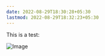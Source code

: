 ```yaml
---
date: 2022-08-29T18:30:28+05:30
lastmod: 2022-08-29T18:32:23+05:30
---
```


This is a test: 

![Image](/img/4edd3a78075b76848538feac5b77d188.jpg)

